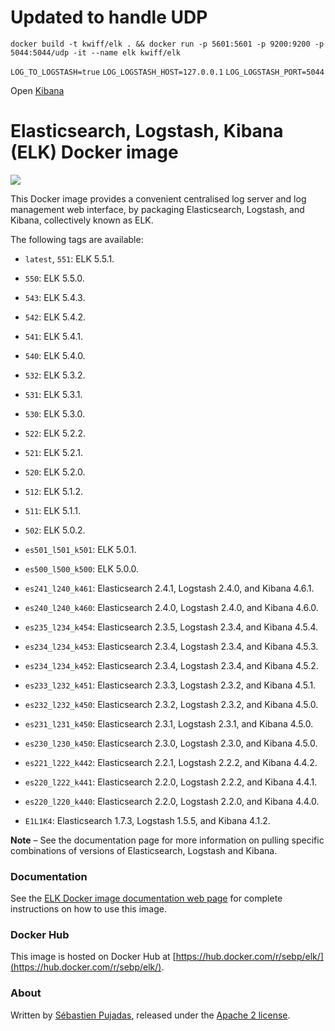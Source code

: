 # Updated to handle UDP

`docker build -t kwiff/elk . && docker run -p 5601:5601 -p 9200:9200 -p 5044:5044/udp -it --name elk kwiff/elk`

`LOG_TO_LOGSTASH=true`
`LOG_LOGSTASH_HOST=127.0.0.1`
`LOG_LOGSTASH_PORT=5044`

Open [Kibana](http://localhost:5601/)

# Elasticsearch, Logstash, Kibana (ELK) Docker image

[![](https://badge.imagelayers.io/sebp/elk:latest.svg)](https://imagelayers.io/?images=sebp/elk:latest 'Get your own badge on imagelayers.io')

This Docker image provides a convenient centralised log server and log management web interface, by packaging Elasticsearch, Logstash, and Kibana, collectively known as ELK.

The following tags are available:

- `latest`, `551`: ELK 5.5.1.

- `550`: ELK 5.5.0.

- `543`: ELK 5.4.3.

- `542`: ELK 5.4.2.

- `541`: ELK 5.4.1.

- `540`: ELK 5.4.0.

- `532`: ELK 5.3.2.

- `531`: ELK 5.3.1.

- `530`: ELK 5.3.0.

- `522`: ELK 5.2.2.

- `521`: ELK 5.2.1.

- `520`: ELK 5.2.0.

- `512`: ELK 5.1.2.

- `511`: ELK 5.1.1.

- `502`: ELK 5.0.2.

- `es501_l501_k501`: ELK 5.0.1.

- `es500_l500_k500`: ELK 5.0.0.

- `es241_l240_k461`: Elasticsearch 2.4.1, Logstash 2.4.0, and Kibana 4.6.1.

- `es240_l240_k460`: Elasticsearch 2.4.0, Logstash 2.4.0, and Kibana 4.6.0.

- `es235_l234_k454`: Elasticsearch 2.3.5, Logstash 2.3.4, and Kibana 4.5.4.

- `es234_l234_k453`: Elasticsearch 2.3.4, Logstash 2.3.4, and Kibana 4.5.3.

- `es234_l234_k452`: Elasticsearch 2.3.4, Logstash 2.3.4, and Kibana 4.5.2.

- `es233_l232_k451`: Elasticsearch 2.3.3, Logstash 2.3.2, and Kibana 4.5.1.

- `es232_l232_k450`: Elasticsearch 2.3.2, Logstash 2.3.2, and Kibana 4.5.0.

- `es231_l231_k450`: Elasticsearch 2.3.1, Logstash 2.3.1, and Kibana 4.5.0.

- `es230_l230_k450`: Elasticsearch 2.3.0, Logstash 2.3.0, and Kibana 4.5.0.

- `es221_l222_k442`: Elasticsearch 2.2.1, Logstash 2.2.2, and Kibana 4.4.2.

- `es220_l222_k441`: Elasticsearch 2.2.0, Logstash 2.2.2, and Kibana 4.4.1.

- `es220_l220_k440`: Elasticsearch 2.2.0, Logstash 2.2.0, and Kibana 4.4.0.

- `E1L1K4`: Elasticsearch 1.7.3, Logstash 1.5.5, and Kibana 4.1.2.

**Note** – See the documentation page for more information on pulling specific combinations of versions of Elasticsearch, Logstash and Kibana.

### Documentation

See the [ELK Docker image documentation web page](http://elk-docker.readthedocs.io/) for complete instructions on how to use this image.

### Docker Hub

This image is hosted on Docker Hub at [https://hub.docker.com/r/sebp/elk/](https://hub.docker.com/r/sebp/elk/).

### About

Written by [Sébastien Pujadas](https://pujadas.net), released under the [Apache 2 license](https://www.apache.org/licenses/LICENSE-2.0).
